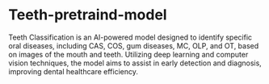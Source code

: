 # Teeth-pretraind-model
Teeth Classification is an AI-powered model designed to identify specific oral diseases, including CAS, COS, gum diseases, MC, OLP, and OT, based on images of the mouth and teeth. Utilizing deep learning and computer vision techniques, the model aims to assist in early detection and diagnosis, improving dental healthcare efficiency.

